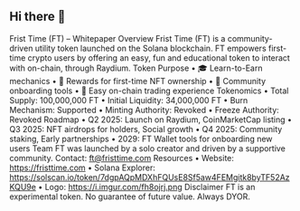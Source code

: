 ## Hi there 👋

<!--
**frist-time-token/frist-time-token** is a ✨ _special_ ✨ repository because its `README.md` (this file) appears on your GitHub profile.

Here are some ideas to get you started:

- 🔭 I’m currently working on ...
- 🌱 I’m currently learning ...
- 👯 I’m looking to collaborate on ...
- 🤔 I’m looking for help with ...
- 💬 Ask me about ...
- 📫 How to reach me: ...
- 😄 Pronouns: ...
- ⚡ Fun fact: ...
-->
Frist Time (FT) – Whitepaper
Overview
Frist Time (FT) is a community-driven utility token launched on the Solana blockchain. FT empowers first-time crypto users by offering an easy, fun and educational token to interact with on-chain, through Raydium.
Token Purpose
•	🎓 Learn-to-Earn mechanics
•	🎁 Rewards for first-time NFT ownership
•	👥 Community onboarding tools
•	🚀 Easy on-chain trading experience
Tokenomics
•	Total Supply: 100,000,000 FT
•	Initial Liquidity: 34,000,000 FT
•	Burn Mechanism: Supported
•	Minting Authority: Revoked
•	Freeze Authority: Revoked
Roadmap
•	Q2 2025: Launch on Raydium, CoinMarketCap listing
•	Q3 2025: NFT airdrops for holders, Social growth
•	Q4 2025: Community staking, Early partnerships
•	2029: FT Wallet tools for onboarding new users
Team
FT was launched by a solo creator and driven by a supportive community. Contact: ft@fristtime.com
Resources
•	Website: https://fristtime.com
•	Solana Explorer: https://solscan.io/token/7dgpAQpMDXhFQUsE8Sf5aw4FEMgitk8byTF52AzKQU9e
•	Logo: https://i.imgur.com/fh8ojrj.png
Disclaimer
FT is an experimental token. No guarantee of future value. Always DYOR.
